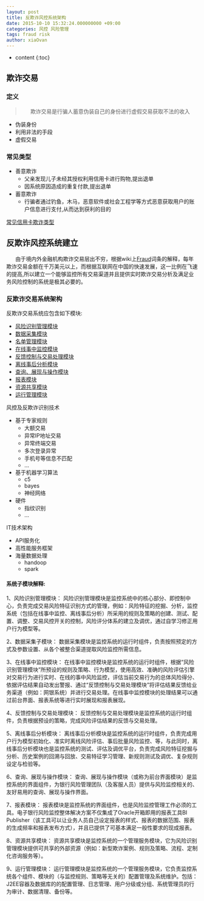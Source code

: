 ```yaml
---
layout: post
title: 反欺诈风控系统架构
date: 2015-10-10 15:32:24.000000000 +09:00
categories: 风控 风险管理
tags: fraud risk
author: xiaOvan
---
```


* content
{:toc}

## 欺诈交易

### 定义

 >&nbsp;&nbsp;&nbsp;&nbsp;&nbsp;&nbsp;欺诈交易是行骗人蓄意伪装自己的身份进行虚假交易获取不法的收入

* 伪装身份
* 利用非法的手段
* 虚假交易

### 常见类型

* 善意欺诈
  - 父亲发现儿子未经其授权利用信用卡进行购物,提出退单
  - 因系统原因造成的重复付款,提出退单
* 蓄意欺诈
  - 行骗者通过钓鱼，木马，恶意软件或社会工程学等方式恶意获取用户的账户信息进行支付,从而达到获利的目的

[常见信用卡欺诈类型](#credit)
 

## 反欺诈风控系统建立

&nbsp;&nbsp;&nbsp;&nbsp;&nbsp;&nbsp;由于境内外金融机构欺诈交易层出不穷，根据wiki上[Fraud](https://en.wikipedia.org/wiki/Fraud)词条的解释，每年欺诈交易金额在千万美元以上，而根据互联网在中国的快速发展，这一比例在飞速的提高,所以建立一个能够监控所有交易渠道并且提供实时欺诈交易分析及满足业务风险控制的系统是极其必要的。

### 反欺诈交易系统架构

反欺诈交易系统应包含如下模块:

* <a href="#1">风险识别管理模块</a>
* <a href="#2">数据采集模块</a>
* <a href="#3">名单管理模块</a>
* <a href="#4">在线事中监控模块</a>
* <a href="#5">反馈控制与交易处理模块</a>
* <a href="#6">离线事后分析模块</a>
* <a href="#7">查询、展现与操作模块</a>
* <a href="#8">报表模块</a>
* <a href="#9">资源共享模块</a>
* <a href="#10">运行管理模块</a>

风控及反欺诈识别技术

* 基于专家规则
  - 大额交易
  - 异常IP地址交易
  - 异常终端交易
  - 多次登录异常
  - 手机号等信息不匹配
  - ...
* 基于机器学习算法
  - c5
  - bayes
  - 神经网络
* 硬件
  - 指纹识别
  - ...


IT技术架构

* API服务化
* 高性能服务框架
* 海量数据处理
  - handoop
  - spark

#### 系统子模块解释:

1、<span name="1">风险识别管理模块</span>：
      风险识别管理模块是监控系统中的核心部分、即控制中心，负责完成交易风险特征识别方式的管理，例如：风险特征的挖掘、分析，监控系统（包括在线事中监控、离线事后分析）所采用的规则及策略的创建、测试、配置、调整、交易风控开关的控制，风险评分体系的建立及调优，通过自学习修正用户行为模型等。
 
2、<span name="2">数据采集子模块</span>：
      数据采集模块是监控系统的运行时组件，负责按照预定的方式及参数设置、从各个被整合渠道提取风险监控所需信息。
 
3、<span name="3">在线事中监控模块</span>：
      在线事中监控模块是监控系统的运行时组件，根据“风险识别管理模块”所预设的规则及策略、行为模型，使用高效、准确的风险评估引擎对交易行为进行实时、在线的事中风险监控，评估当前交易行为的总体风险得分、依据评估结果自动发出警报、通过“反馈控制与交易处理模块”将评估结果反馈给业务渠道（例如：网银系统）并进行交易处理。在线事中监控模块的处理结果可以通过前台界面、报表系统等进行实时展现和报表展现。
 
4、<span name="4">反馈控制与交易处理模块</span>：
      反馈控制与交易处理模块是监控系统的运行时组件，负责根据预设的策略，完成风险评估结果的反馈与交易处理。
 
5、<span name="5">离线事后分析模块</span>：
      离线事后分析模块是监控系统的运行时组件，负责完成用户行为模型初始化、准实时离线风险评估、事后批量风险监控、等，与此同时，离线事后分析模块也是监控系统的测试、评估及调优平台，负责完成风险特征挖掘与分析、历史案例的回溯与回放、交易特征学习管理、新规则测试及调优、复杂规则设定与检验等。
 
6、<span name="6">查询、展现与操作模块</span>：
      查询、展现与操作模块（或称为前台界面模块）是监控系统的界面组件，为银行风险管理团队（及客服人员）提供与风险监控相关的、友好易用的查询、展现与操作界面。
 
7、<span name="7">报表模块</span>：
      报表模块是监控系统的界面组件，也是风险监控管理工作必须的工具。电子银行风险监控整体解决方案不仅集成了Oracle开箱即用的报表工具BI Publisher（该工具可以让业务人员自己设定报表的样式、报表的数据范围、报表的生成频率和报表发布方式），并且已提供了可基本满足一般性要求的现成报表。
 
8、<span name="8">资源共享模块</span>：
      资源共享模块是监控系统的一个管理服务模块，它为风险识别管理模块提供可共享的外部资源（例如：新型欺诈案例、规则及策略、流程、定制化咨询服务等）。
 
9、<span name="9">运行管理模块</span>：
      运行管理模块是监控系统的一个管理服务模块，它负责监控系统各个组件、模块的（与监控规则、策略等无关的）配置管理及系统维护。包括：J2EE容器及数据库的的配置管理、日志管理、用户分级或分组、系统管理员的行为审计、数据清理、备份等。

